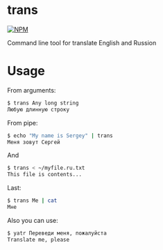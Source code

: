 # trans

[![NPM](https://nodei.co/npm/yatr.png?downloads=true&downloadRank=true&stars=true)](https://nodei.co/npm/yatr/)

Command line tool for translate English and Russion

# Usage

From arguments:
```bash
$ trans Any long string
Любую длинную строку
```

From pipe:
```bash
$ echo "My name is Sergey" | trans
Меня зовут Сергей

```

And
```bash
$ trans < ~/myfile.ru.txt
This file is contents...
```

Last:
```bash
$ trans Me | cat
Мне
```

Also you can use:
```bash
$ yatr Переведи меня, пожалуйста
Translate me, please
```
